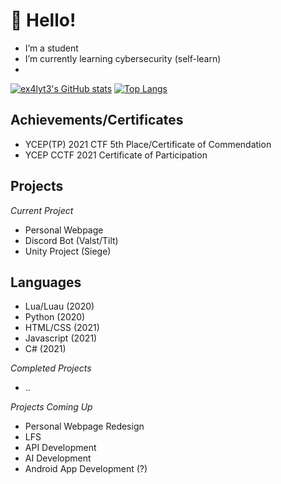  # 👋 Hello!
- I’m a student
- I’m currently learning cybersecurity (self-learn)
- 
[![ex4lyt3's GitHub stats](https://github-readme-stats.vercel.app/api?username=ex4lyt3&show_icons=true&theme=radical)](https://github.com/anuraghazra/github-readme-stats)
[![Top Langs](https://github-readme-stats.vercel.app/api/top-langs/?username=ex4lyt3&show_icons=true&theme=radical)](https://github.com/anuraghazra/github-readme-stats)

## Achievements/Certificates
- YCEP(TP) 2021 CTF 5th Place/Certificate of Commendation
- YCEP CCTF 2021 Certificate of Participation

## Projects
*Current Project*
- Personal Webpage
- Discord Bot (Valst/Tilt)
- Unity Project (Siege)

## Languages
- Lua/Luau (2020)
- Python (2020)
- HTML/CSS (2021)
- Javascript (2021)
- C# (2021)

*Completed Projects*
- ..

*Projects Coming Up*
- Personal Webpage Redesign
- LFS
- API Development
- AI Development
- Android App Development (?)
<!---
ex4lyt3/ex4lyt3 is a ✨ special ✨ repository because its `README.md` (this file) appears on your GitHub profile.
You can click the Preview link to take a look at your changes.
--->

